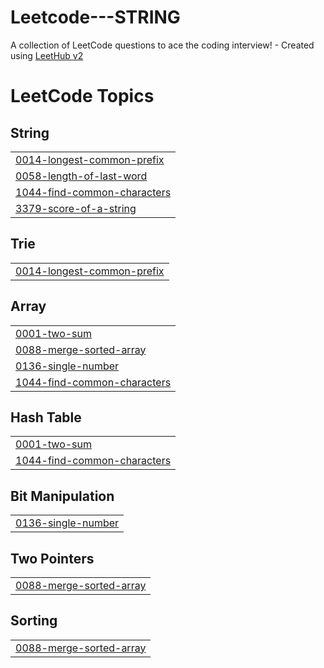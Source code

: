 # Leetcode---STRING
A collection of LeetCode questions to ace the coding interview! - Created using [LeetHub v2](https://github.com/arunbhardwaj/LeetHub-2.0)

<!---LeetCode Topics Start-->
# LeetCode Topics
## String
|  |
| ------- |
| [0014-longest-common-prefix](https://github.com/SakshamSrivasta/Leetcode---STRING/tree/master/0014-longest-common-prefix) |
| [0058-length-of-last-word](https://github.com/SakshamSrivasta/Leetcode---STRING/tree/master/0058-length-of-last-word) |
| [1044-find-common-characters](https://github.com/SakshamSrivasta/Leetcode---STRING/tree/master/1044-find-common-characters) |
| [3379-score-of-a-string](https://github.com/SakshamSrivasta/Leetcode---STRING/tree/master/3379-score-of-a-string) |
## Trie
|  |
| ------- |
| [0014-longest-common-prefix](https://github.com/SakshamSrivasta/Leetcode---STRING/tree/master/0014-longest-common-prefix) |
## Array
|  |
| ------- |
| [0001-two-sum](https://github.com/SakshamSrivasta/Leetcode---STRING/tree/master/0001-two-sum) |
| [0088-merge-sorted-array](https://github.com/SakshamSrivasta/Leetcode---STRING/tree/master/0088-merge-sorted-array) |
| [0136-single-number](https://github.com/SakshamSrivasta/Leetcode---STRING/tree/master/0136-single-number) |
| [1044-find-common-characters](https://github.com/SakshamSrivasta/Leetcode---STRING/tree/master/1044-find-common-characters) |
## Hash Table
|  |
| ------- |
| [0001-two-sum](https://github.com/SakshamSrivasta/Leetcode---STRING/tree/master/0001-two-sum) |
| [1044-find-common-characters](https://github.com/SakshamSrivasta/Leetcode---STRING/tree/master/1044-find-common-characters) |
## Bit Manipulation
|  |
| ------- |
| [0136-single-number](https://github.com/SakshamSrivasta/Leetcode---STRING/tree/master/0136-single-number) |
## Two Pointers
|  |
| ------- |
| [0088-merge-sorted-array](https://github.com/SakshamSrivasta/Leetcode---STRING/tree/master/0088-merge-sorted-array) |
## Sorting
|  |
| ------- |
| [0088-merge-sorted-array](https://github.com/SakshamSrivasta/Leetcode---STRING/tree/master/0088-merge-sorted-array) |
<!---LeetCode Topics End-->